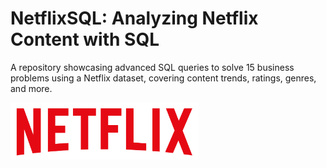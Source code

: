 # NetflixSQL: Analyzing Netflix Content with SQL
A repository showcasing advanced SQL queries to solve 15 business problems using a Netflix dataset, covering content trends, ratings, genres, and more.

<img src="https://github.com/AbdulRafay365/NetflixSQL/blob/main/logo.png" alt="netflix_logo" width="300">

